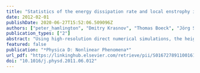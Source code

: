 ```yaml
---
title: "Statistics of the energy dissipation rate and local enstrophy in turbulent channel flow"
date: 2012-02-01
publishDate: 2020-06-27T15:52:06.509096Z
authors: ["peter_hamlington", "Dmitry Krasnov", "Thomas Boeck", "Jörg Schumacher"]
publication_types: ["2"]
abstract: "Using high-resolution direct numerical simulations, the height and Reynolds number dependence of highorder statistics of the energy dissipation rate and local enstrophy are examined in incompressible, fully developed turbulent channel flow. The statistics are studied over a range of wall distances, spanning the viscous sublayer to the channel flow centerline, for friction Reynolds numbers Reτ = 180 and Reτ = 381. The high resolution of the simulations allows dissipation and enstrophy moments up to fourth order to be calculated. These moments show a dependence on wall distance, and Reynolds number effects are observed at the edge of the logarithmic layer. Conditional analyses based on locations of intense rotation are also carried out in order to determine the contribution of vortical structures to the dissipation and enstrophy moments. Our analysis shows that, for the simulation at the larger Reynolds number, smallscale fluctuations of both dissipation and enstrophy show relatively small variations for z+ 100."
featured: false
publication: "*Physica D: Nonlinear Phenomena*"
url_pdf: "https://linkinghub.elsevier.com/retrieve/pii/S0167278911001618"
doi: "10.1016/j.physd.2011.06.012"
---
```


